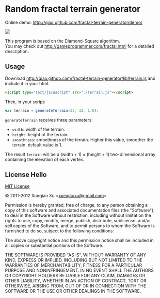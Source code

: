 Random fractal terrain generator
================================

Online demo: http://qiao.github.com/fractal-terrain-generator/demo/

![](http://qiao.github.com/fractal-terrain-generator/screenshot.png)

This program is based on the Diamond-Square algorithm.  
You may check out http://gameprogrammer.com/fractal.html for a detailed description.

Usage
-----

Download http://qiao.github.com/fractal-terrain-generator/lib/terrain.js and include it in your html.

```html
<script type="text/javascript" src="./terrain.js"></script>
```

Then, in your script:

```js
var terrain = generateTerrain(32, 32, 1.0);
```

`generateTerrain` receives three parameters:

* `width`: width of the terrain.
* `height`: height of the terrain.
* `smoothness`: smoothness of the terrain. Higher this value, smoother the terrain. default value is 1.

The result `terrain` will be a (width + 1) &times; (height + 1) two-dimensional array containing the elevation of each vertex.

License
Hello
-------

[MIT License](http://www.opensource.org/licenses/mit-license.php)

&copy; 2011-2012 Xueqiao Xu &lt;xueqiaoxu@gmail.com&gt;

Permission is hereby granted, free of charge, to any person obtaining a copy of this software and associated documentation files (the "Software"), to deal in the Software without restriction, including without limitation the rights to use, copy, modify, merge, publish, distribute, sublicense, and/or sell copies of the Software, and to permit persons to whom the Software is furnished to do so, subject to the following conditions:

The above copyright notice and this permission notice shall be included in all copies or substantial portions of the Software.

THE SOFTWARE IS PROVIDED "AS IS", WITHOUT WARRANTY OF ANY KIND, EXPRESS OR IMPLIED, INCLUDING BUT NOT LIMITED TO THE WARRANTIES OF MERCHANTABILITY, FITNESS FOR A PARTICULAR PURPOSE AND NONINFRINGEMENT. IN NO EVENT SHALL THE AUTHORS OR COPYRIGHT HOLDERS BE LIABLE FOR ANY CLAIM, DAMAGES OR OTHER LIABILITY, WHETHER IN AN ACTION OF CONTRACT, TORT OR OTHERWISE, ARISING FROM, OUT OF OR IN CONNECTION WITH THE SOFTWARE OR THE USE OR OTHER DEALINGS IN THE SOFTWARE.
